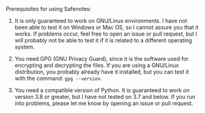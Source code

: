 Prerequisites for using Safenotes:

1. It is only guaranteed to work on GNU/Linux environments. I have
not been able to test it on Windows or Mac OS, so I cannot assure you that
it works. If problems occur, feel free to open an issue or pull request, but
I will probably not be able to test it if it is related to a different
operating system.

2. You need GPG (GNU Privacy Guard), since it is the software used for encrypting
and decrypting the files. If you are using a GNU/Linux distribution, you probably
already have it installed, but you can test it with the command: `gpg --version`.

3. You need a compatible version of Python. It is guaranteed to work on version 3.8
or greater, but I have not tested on 3.7 and below. If you run into problems, please
let me know by opening an issue or pull request.

